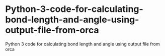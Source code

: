 # Python-3-code-for-calculating-bond-length-and-angle-using-output-file-from-orca
Python 3 code for calculating bond length and angle using output file from orca

